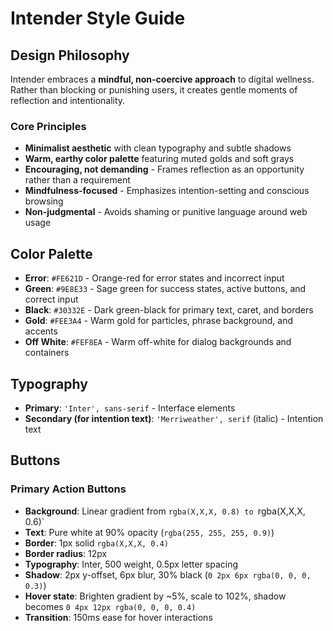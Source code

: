 # Intender Style Guide

## Design Philosophy

Intender embraces a **mindful, non-coercive approach** to digital wellness. Rather than blocking or punishing users, it creates gentle moments of reflection and intentionality.

### Core Principles

- **Minimalist aesthetic** with clean typography and subtle shadows
- **Warm, earthy color palette** featuring muted golds and soft grays
- **Encouraging, not demanding** - Frames reflection as an opportunity rather than a requirement
- **Mindfulness-focused** - Emphasizes intention-setting and conscious browsing
- **Non-judgmental** - Avoids shaming or punitive language around web usage

## Color Palette

- **Error**: `#FE621D` - Orange-red for error states and incorrect input
- **Green**: `#9E8E33` - Sage green for success states, active buttons, and correct input
- **Black**: `#30332E` - Dark green-black for primary text, caret, and borders
- **Gold**: `#FEE3A4` - Warm gold for particles, phrase background, and accents
- **Off White**: `#FEF8EA` - Warm off-white for dialog backgrounds and containers

## Typography

- **Primary**: `'Inter', sans-serif` - Interface elements
- **Secondary (for intention text)**: `'Merriweather', serif` (italic) - Intention text

## Buttons

### Primary Action Buttons

- **Background**: Linear gradient from `rgba(X,X,X, 0.8) to `rgba(X,X,X, 0.6)`
- **Text**: Pure white at 90% opacity (`rgba(255, 255, 255, 0.9)`)
- **Border**: 1px solid `rgba(X,X,X, 0.4)`
- **Border radius**: 12px
- **Typography**: Inter, 500 weight, 0.5px letter spacing
- **Shadow**: 2px y-offset, 6px blur, 30% black (`0 2px 6px rgba(0, 0, 0, 0.3)`)
- **Hover state**: Brighten gradient by ~5%, scale to 102%, shadow becomes `0 4px 12px rgba(0, 0, 0, 0.4)`
- **Transition**: 150ms ease for hover interactions
